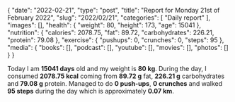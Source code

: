 {
    "date": "2022-02-21",
    "type": "post",
    "title": "Report for Monday 21st of February 2022",
    "slug": "2022\/02\/21",
    "categories": [
        "Daily report"
    ],
    "images": [],
    "health": {
        "weight": 80,
        "height": 173,
        "age": 15041
    },
    "nutrition": {
        "calories": 2078.75,
        "fat": 89.72,
        "carbohydrates": 226.21,
        "protein": 79.08
    },
    "exercise": {
        "pushups": 0,
        "crunches": 0,
        "steps": 95
    },
    "media": {
        "books": [],
        "podcast": [],
        "youtube": [],
        "movies": [],
        "photos": []
    }
}

Today I am <strong>15041 days</strong> old and my weight is <strong>80 kg</strong>. During the day, I consumed <strong>2078.75 kcal</strong> coming from <strong>89.72 g</strong> fat, <strong>226.21 g</strong> carbohydrates and <strong>79.08 g</strong> protein. Managed to do <strong>0 push-ups</strong>, <strong>0 crunches</strong> and walked <strong>95 steps</strong> during the day which is approximately <strong>0.07 km</strong>.